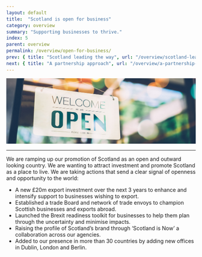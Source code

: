 ```yaml
---
layout: default
title:  "Scotland is open for business"
category: overview
summary: "Supporting businesses to thrive."
index: 5
parent: overview
permalink: /overview/open-for-business/
prev: { title: "Scotland leading the way", url: "/overview/scotland-leading-the-way/"}
next: { title: "A partnership approach", url: "/overview/a-partnership-approach/"}
---
```


![A sign saying 'Open'](/assets/images/pageimages/Overview5.jpg)
<br>
<hr>

We are ramping up our promotion of Scotland as an open and outward looking country.  We are wanting to attract investment and promote Scotland as a place to live. We  are taking actions that send a clear signal of openness and opportunity to the world: 
  

* A new £20m export investment over the next 3 years to enhance and intensify support to businesses wishing to export. 
* Established a trade Board and network of trade envoys to champion Scottish businesses and exports abroad. 
* Launched the Brexit readiness toolkit for businesses to help them plan through the uncertainty and minimise impacts.
* Raising the profile of Scotland’s brand through ‘Scotland is Now’ a collaboration across our agencies. 
* Added to our presence in more than 30 countries by adding new offices in Dublin, London and Berlin. 


